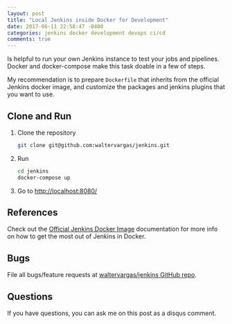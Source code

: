 ```yaml
---
layout: post
title: "Local Jenkins inside Docker for Development"
date: 2017-06-11 22:58:47 -0400
categories: jenkins docker development devops ci/cd
comments: true 
---
```



Is helpful to run your own Jenkins instance to test your jobs and pipelines. Docker and docker-compose make this task doable in a few of steps.

My recommendation is to prepare `Dockerfile` that inherits from the official Jenkins docker image, and customize the packages and jenkins plugins that you want to use.

## Clone and Run

1.  Clone the repository

    ```sh
    git clone git@github.com:waltervargas/jenkins.git
    ```

2. Run

    ```sh
    cd jenkins
    docker-compose up
    ```

3.  Go to <http://localhost:8080/>

## References

Check out the [Official Jenkins Docker Image](https://github.com/jenkinsci/docker#official-jenkins-docker-image) documentation for more info on how to get the most out of Jenkins in Docker.

## Bugs

File all bugs/feature requests at [waltervargas/jenkins GitHub repo](https://github.com/waltervargas/jenkins/issues).

## Questions

If you have questions, you can ask me on this post as a disqus comment.
